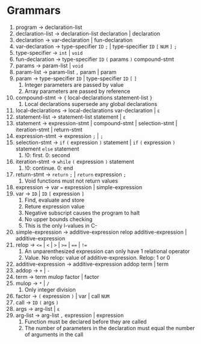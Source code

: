 # Grammars

1. program $\rightarrow$ declaration-list
2. declaration-list $\rightarrow$ declaration-list declaration | declaration
3. declaration $\rightarrow$ var-declaration | fun-declaration
4. var-declaration $\rightarrow$ type-specifier `ID` `;` | type-specifier `ID` `[` `NUM` `]` `;`
5. type-specifier $\rightarrow$ `int` | `void`
6. fun-declaration $\rightarrow$ type-specifier `ID` `(` params `)` compound-stmt
7. params $\rightarrow$ param-list | `void`
8. param-list $\rightarrow$ param-list `,` param | param
9. param $\rightarrow$ type-specifier `ID` | type-specifier `ID` `[` `]`
   1. Integer parameters are passed by value
   2. Array parameters are passed by reference
10. compound-stmt $\rightarrow$ `{` local-declarations statement-list `}`
    1. Local declarations supersede any global declarations
11. local-declarations $\rightarrow$ local-declarations var-declaration | `ε`
12. statement-list $\rightarrow$ statement-list statement | `ε`
13. statement $\rightarrow$ expression-stmt | compound-stmt | selection-stmt | iteration-stmt | return-stmt
14. expression-stmt $\rightarrow$ expression `;` | `;`
15. selection-stmt $\rightarrow$ `if` `(` expression `)` statement | `if` `(` expression `)` statement `else` statement
    1. !0: first. 0: second
16. iteration-stmt $\rightarrow$ `while` `(` expression `)` statement
    1. !0: continue. 0: end
17. return-stmt $\rightarrow$ `return` `;` | `return` expression `;`
    1. Void functions must not return values
18. expression $\rightarrow$ var `=` expression | simple-expression
19. var $\rightarrow$ `ID` | `ID` `[` expression `]`
    1. Find, evaluate and store
    2. Reture expression value
    3. Negative subscript causes the program to halt
    4. No upper bounds checking
    5. This is the only l-values in C-
20. simple-expression $\rightarrow$ additive-expression relop additive-expression | additive-expression
21. relop $\rightarrow$ `<=` | `<` | `>` | `>=` | `==` | `!=`
    1. An unparenthesized expression can only have 1 relational operator
    2. Value. No relop: value of additive-expression. Relop: 1 or 0
22. additive-expression $\rightarrow$ additive-expression addop term | term
23. addop $\rightarrow$ `+` | `-`
24. term $\rightarrow$ term mulop factor | factor
25. mulop $\rightarrow$ `*` | `/`
    1. Only integer division
26. factor $\rightarrow$ `(` expression `)` | var | call `NUM`
27. call $\rightarrow$ `ID` `(` args `)`
28. args $\rightarrow$ arg-list | `ε`
29. arg-list $\rightarrow$ arg-list `,` expression | expression
    1. Function must be declared before they are called
    2. The number of parameters in the declaration must equal the number of arguments in the call